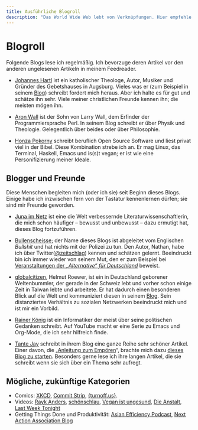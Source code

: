 ```yaml
---
title: Ausführliche Blogroll
description: "Das World Wide Web lebt von Verknüpfungen. Hier empfehle ich Blogs und Blogger."
---
```


# Blogroll

Folgende Blogs lese ich regelmäßig. Ich bevorzuge deren Artikel vor
den anderen ungelesenen Artikeln in meinem Feedreader.

* [Johannes Hartl][hartl] ist ein katholischer Theologe, Autor, Musiker
  und Gründer des Gebetshauses in Augsburg. Vieles was er (zum
  Beispiel in seinem [Blog][jhlog]) schreibt fordert mich heraus. Aber ich
  halte es für gut und schätze ihn sehr. Viele meiner christlichen
  Freunde kennen ihn; die meisten mögen ihn.

* [Aron Wall][aron] ist der Sohn von Larry Wall, dem Erfinder der
  Programmiersprache Perl. In seinem Blog schreibt er über Physik und
  Theologie. Gelegentlich über beides oder über Philosophie.

* [Honza Pokorny][honza] schreibt beruflich Open Source Software und liest
  privat viel in der Bibel. Diese Kombination strebe ich an. Er mag
  Linux, das Terminal, Haskell, Emacs und is(s)t vegan; er ist wie
  eine Personifizierung meiner Ideale.

[hartl]: https://johanneshartl.org/
[jhlog]: https://johanneshartl.org/blog/
[aron]: http://www.wall.org/~aron/blog/
[honza]: https://honza.ca/

## Blogger und Freunde

Diese Menschen begleiten mich (oder ich sie) seit Beginn dieses Blogs.
Einige habe ich inzwischen fern von der Tastatur kennenlernen dürfen;
sie sind mir Freunde geworden.

* [Juna im Netz](http://junaimnetz.de/) ist eine die Welt verbessernde
  Literaturwissenschaftlerin, die mich schon häufiger – bewusst und
  unbewusst – dazu ermutigt hat, dieses Blog fortzuführen.

* [Bullenscheisse](https://bullenscheisse.de/); der Name dieses Blogs ist abgeleitet vom
  Englischen *Bullshit* und hat nichts mit der Polizei zu tun. Den
  Autor, Nathan, habe ich über Twitter([@zeitschlag]) kennen und
  schätzen gelernt. Beeindruckt bin ich immer wieder von seinem Mut,
  den er zum Beispiel
  bei [Veranstaltungen der *„Alternative“ für Deutschland*][afd]
  beweist.

* [globalcitizen](https://www.globalcitizen.red/), Helmut Roewer, ist ein in Deutschland geborener
  Weltenbummler, der gerade in der Schweiz lebt und vorher schon
  einige Zeit in Taiwan lebte und arbeitete. Er hat dadurch einen
  besonderen Blick auf die Welt und kommuniziert diesen in
  seinem [Blog](https://www.globalcitizen.red/). Sein distanziertes Verhältnis zu sozialen
  Netzwerken beeindruckt mich und ist mir ein Vorbild.

* [Rainer König](http://koenig-haunstetten.de/) ist ein Informatiker der meist über seine
  politischen Gedanken schreibt. Auf YouTube macht er eine Serie zu
  Emacs und Org-Mode, die ich sehr hilfreich finde.

* [Tante Jay](http://www.grabbelkiste.org/) schreibt in ihrem Blog eine ganze Reihe sehr schöner
  Artikel. Einer davon, die „[Anleitung zum Empören][aufruf]“, brachte mich
  dazu [dieses Blog zu starten][startschuss]. Besonders gerne lese ich ihre
  langen Artikel, die sie schreibt wenn sie sich über ein Thema sehr
  aufregt.

[aufruf]: http://www.grabbelkiste.org/2014/03/10/anleitung-zum-empoeren/
[startschuss]: /2014/tante-jays-aufforderung-zum-bloggen/
[@zeitschlag]: https://twitter.com/zeitschlag
[afd]: https://bullenscheisse.de/2015/afd-oder-analsex-fuer-dummies/

## Mögliche, zukünftige Kategorien

* Comics: [XKCD](https://www.xkcd.com/), [Commit Strip](https://www.commitstrip.com/en/), [{turnoff.us}](https://www.turnoff.us/).
* Videos: [Rayk Anders](https://www.youtube.com/user/RaykAnders), [schönschlau](https://www.youtube.com/channel/UCyHDQ5C6z1NDmJ4g6SerW8g), [Vegan ist ungesund](http://veganistungesund.de), [Die Anstalt](https://www.zdf.de/comedy/die-anstalt), [Last Week Tonight](https://www.youtube.com/user/LastWeekTonight)
* Getting Things Done und Produktivität: [Asian Efficiency Podcast](http://www.asianefficiency.com/podcast/), [Next Action Association Blog](https://www.next-action.eu/category/blog/)
